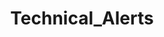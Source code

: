 ---
layout: posts_by_category
categories: Technical_Alerts
title: Technical_Alerts
permalink: /category/Technical_Alerts
---
